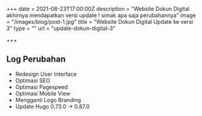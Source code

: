 +++
date = 2021-08-23T17:00:00Z
description = "Website Dokun Digital akhirnya mendapatkan versi update ! simak apa saja perubahannya"
image = "/images/blog/post-1.jpg"
title = "Website Dokun Digital Update ke versi 3"
type = ""
url = "update-dokun-digital-3"

+++
## Log Perubahan

* Redesign User Interface
* Optimasi SEO
* Optimasi Pagespeed
* Optimasi Mobile View
* Mengganti Logo Branding
* Update Hugo 0.73.0 -> 0.87.0